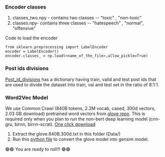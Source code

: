 ### Encoder classes

1. classes_two.npy -  contains two classes -- "toxic" , "non-toxic"
2. classes.npy-  contains three classes -- "hatespeech" , "normal", "offensive"

Code to load the encoder
~~~
from sklearn.preprocessing import LabelEncoder
encoder = LabelEncoder()
encoder.classes_ = np.load(<name_of_the_file>,allow_pickle=True)
~~~

### Post ids divisions
[Post_id_divisions](https://github.com/punyajoy/HateXplain/blob/master/Data/post_id_divisions.json) has a dictionary having train, valid and test post ids that are used to divide the dataset into train, val and test set in the ratio of 8:1:1.

### Word2Vec Model 
We use Common Crawl (840B tokens, 2.2M vocab, cased, 300d vectors, 2.03 GB download) pretrained word vectors from [glove repo](https://nlp.stanford.edu/projects/glove/). This is required only when you plan to run the non-bert deep learning model (cnn-gru, birnn, birnn-scrat). [One click download](http://nlp.stanford.edu/data/glove.840B.300d.zip)

1. Extract the glove.840B.300d.txt in this folder (Data/)
2. Run this [python file](https://github.com/punyajoy/HateXplain/blob/master/convert_to_word2vec.py) to convert the glove model into gensim model.

 :green_circle::green_circle: You are ready to roll!!! :green_circle::green_circle:




